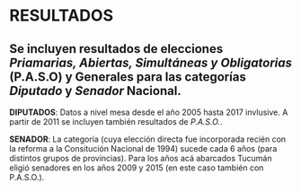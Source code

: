 # RESULTADOS

Se incluyen resultados de elecciones *Priamarias, Abiertas, Simultáneas y Obligatorias* (P.A.S.O) y Generales para las categorías *Diputado* y *Senador* Nacional. 
---

**DIPUTADOS**: Datos a nivel mesa desde el año 2005 hasta 2017 invlusive. A partir de 2011 se incluyen también resultados de *P.A.S.O.*. 

**SENADOR**: La categoría (cuya elección directa fue incorporada recién con la reforma a la Consitución Nacional de 1994) sucede cada 6 años (para distintos grupos de provincias). Para los años acá abarcados Tucumán eligió senadores en los años 2009 y 2015 (en este caso también con P.A.S.O.). 

